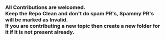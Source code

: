 <h3>All Contributions are welcomed.<br/>
Keep the Repo Clean and don't do spam PR's, Spammy PR's will be marked as Invalid.<br/>
If you are contributing a new topic then create a new folder for it if it is not present already.</h3>

